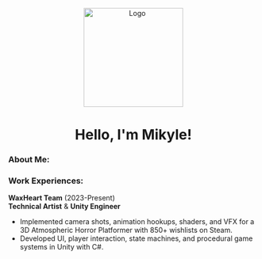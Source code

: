<p align="center">
  <img width="200" src="https://getmikyled.github.io/Art/BuffTurtle.png" alt="Logo")>
</p>

<h1 align="center">
  Hello, I'm Mikyle!
</h1>

### About Me:

### Work Experiences:

**WaxHeart Team** (2023-Present) <br>
**Technical Artist** & **Unity Engineer** <br>
 *  Implemented camera shots, animation hookups, shaders, and VFX for a 3D Atmospheric Horror Platformer with 850+ wishlists on Steam. <br>
 *  Developed UI, player interaction, state machines, and procedural game systems in Unity with C#.

<!--
**getmikyled/getmikyled** is a ✨ _special_ ✨ repository because its `README.md` (this file) appears on your GitHub profile.

Here are some ideas to get you started:

- 🔭 I’m currently working on ...
- 🌱 I’m currently learning ...
- 👯 I’m looking to collaborate on ...
- 🤔 I’m looking for help with ...
- 💬 Ask me about ...
- 📫 How to reach me: ...
- 😄 Pronouns: ...
- ⚡ Fun fact: ...
-->
